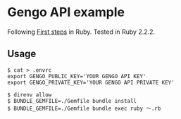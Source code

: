 Gengo API example
=================

Following [First steps](http://developers.gengo.com/v2/first_steps/) in Ruby.
Tested in Ruby 2.2.2.

Usage
-----

```console
$ cat > .envrc
export GENGO_PUBLIC_KEY='YOUR GENGO API KEY'
export GENGO_PRIVATE_KEY='YOUR GENGO API PRIVATE KEY'

$ direnv allow
$ BUNDLE_GEMFILE=./Gemfile bundle install
$ BUNDLE_GEMFILE=./Gemfile bundle exec ruby 〜.rb
```

